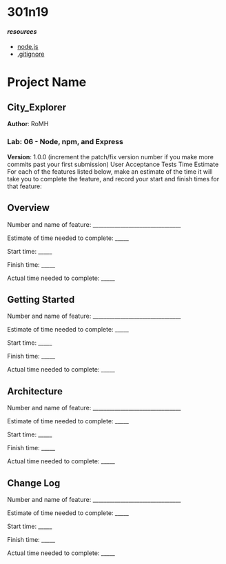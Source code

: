 # 301n19 
#### *resources*

* [node.js](https://nodejs.org/en/)
* [.gitignore](https://www.toptal.com/developers/gitignore)

# Project Name
## City_Explorer
**Author**:  RoMH

### Lab: 06 - Node, npm, and Express
**Version**: 1.0.0 (increment the patch/fix version number if you make more commits past your first submission)
User Acceptance Tests
Time Estimate
For each of the features listed below, make an estimate of the time it will take you to complete the feature, and record your start and finish times for that feature:

## Overview
<!-- Provide a high level overview of what this application is and why you are building it, beyond the fact that it's an assignment for this class. (i.e. What's your problem domain?) -->
Number and name of feature: ________________________________

Estimate of time needed to complete: _____

Start time: _____

Finish time: _____

Actual time needed to complete: _____
## Getting Started
<!-- What are the steps that a user must take in order to build this app on their own machine and get it running? -->
Number and name of feature: ________________________________

Estimate of time needed to complete: _____

Start time: _____

Finish time: _____

Actual time needed to complete: _____
## Architecture
<!-- Provide a detailed description of the application design. What technologies (languages, libraries, etc) you're using, and any other relevant design information. -->
Number and name of feature: ________________________________

Estimate of time needed to complete: _____

Start time: _____

Finish time: _____

Actual time needed to complete: _____
## Change Log
<!-- Use this area to document the iterative changes made to your application as each feature is successfully implemented. Use time stamps. Here's an examples:

01-01-2001 4:59pm - Application now has a fully-functional express server, with a GET route for the location resource.

## Credits and Collaborations
<!-- Give credit (and a link) to other people or resources that helped you build this application. -->
Number and name of feature: ________________________________

Estimate of time needed to complete: _____

Start time: _____

Finish time: _____

Actual time needed to complete: _____
